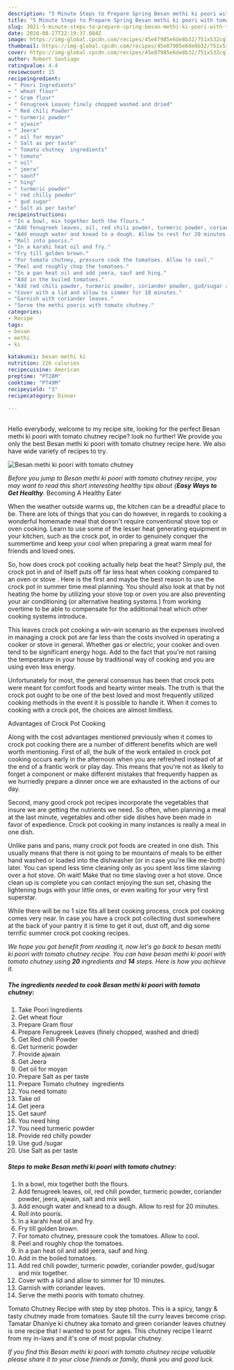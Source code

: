```yaml
---
description: "5 Minute Steps to Prepare Spring Besan methi ki poori with tomato chutney"
title: "5 Minute Steps to Prepare Spring Besan methi ki poori with tomato chutney"
slug: 3021-5-minute-steps-to-prepare-spring-besan-methi-ki-poori-with-tomato-chutney
date: 2020-08-27T22:19:37.084Z
image: https://img-global.cpcdn.com/recipes/45e87985e6de8b32/751x532cq70/besan-methi-ki-poori-with-tomato-chutney-recipe-main-photo.jpg
thumbnail: https://img-global.cpcdn.com/recipes/45e87985e6de8b32/751x532cq70/besan-methi-ki-poori-with-tomato-chutney-recipe-main-photo.jpg
cover: https://img-global.cpcdn.com/recipes/45e87985e6de8b32/751x532cq70/besan-methi-ki-poori-with-tomato-chutney-recipe-main-photo.jpg
author: Robert Santiago
ratingvalue: 4.4
reviewcount: 15
recipeingredient:
- " Poori Ingredients"
- " wheat flour"
- " Gram flour"
- " Fenugreek Leaves finely chopped washed and dried"
- " Red chili Powder"
- " turmeric powder"
- " ajwain"
- " Jeera"
- " oil for moyan"
- " Salt as per taste"
- " Tomato chutney  ingredients"
- " tomato"
- " oil"
- " jeera"
- " saunf"
- " hing"
- " turmeric powder"
- " red chilly powder"
- " gud sugar"
- " Salt as per taste"
recipeinstructions:
- "In a bowl, mix together both the flours."
- "Add fenugreek leaves, oil, red chili powder, turmeric powder, coriander powder, jeera, ajwain, salt and mix well."
- "Add enough water and knead to a dough. Allow to rest for 20 minutes."
- "Roll into pooris."
- "In a karahi heat oil and fry."
- "Fry till golden brown."
- "For tomato chutney, pressure cook the tomatoes. Allow to cool."
- "Peel and roughly chop the tomatoes."
- "In a pan heat oil and add jeera, sauf and hing."
- "Add in the boiled tomatoes."
- "Add red chili powder, turmeric powder, coriander powder, gud/sugar and mix together."
- "Cover with a lid and allow to simmer for 10 minutes."
- "Garnish with coriander leaves."
- "Serve the methi pooris with tomato chutney."
categories:
- Recipe
tags:
- besan
- methi
- ki

katakunci: besan methi ki 
nutrition: 226 calories
recipecuisine: American
preptime: "PT28M"
cooktime: "PT49M"
recipeyield: "3"
recipecategory: Dinner

---
```

<br>
Hello everybody, welcome to my recipe site, looking for the perfect Besan methi ki poori with tomato chutney recipe? look no further! We provide you only the best Besan methi ki poori with tomato chutney recipe here. We also have wide variety of recipes to try.
<br>


![Besan methi ki poori with tomato chutney](https://img-global.cpcdn.com/recipes/45e87985e6de8b32/751x532cq70/besan-methi-ki-poori-with-tomato-chutney-recipe-main-photo.jpg)

<i>Before you jump to Besan methi ki poori with tomato chutney recipe, you may want to read this short interesting healthy tips about {<strong>Easy Ways to Get Healthy</strong>.</i>
Becoming A Healthy Eater


When the weather outside warms up, the kitchen can be a dreadful place to be. There are lots of things that you can do however, in regards to cooking a wonderful homemade meal that doesn't require conventional stove top or oven cooking. Learn to use some of the lesser heat generating equipment in your kitchen, such as the crock pot, in order to genuinely conquer the summertime and keep your cool when preparing a great warm meal for friends and loved ones.

So, how does crock pot cooking actually help beat the heat? Simply put, the crock pot in and of itself puts off far less heat when cooking compared to an oven or stove . Here is the first and maybe the best reason to use the crock pot in summer time meal planning. You should also look at that by not heating the home by utilizing your stove top or oven you are also preventing your air conditioning (or alternative heating systems ) from working overtime to be able to compensate for the additional heat which other cooking systems introduce.

This leaves crock pot cooking a win-win scenario as the expenses involved in managing a crock pot are far less than the costs involved in operating a cooker or stove in general. Whether gas or electric, your cooker and oven tend to be significant energy hogs. Add to the fact that you're not raising the temperature in your house by traditional way of cooking and you are using even less energy.

Unfortunately for most, the general consensus has been that crock pots were meant for comfort foods and hearty winter meals.  The truth is that the crock pot ought to be one of the best loved and most frequently utilized cooking methods in the event it is possible to handle it. When it comes to cooking with a crock pot, the choices are almost limitless.  

Advantages of Crock Pot Cooking

Along with the cost advantages mentioned previously when it comes to crock pot cooking there are a number of different benefits which are well worth mentioning. First of all, the bulk of the work entailed in crock pot cooking occurs early in the afternoon when you are refreshed instead of at the end of a frantic work or play day. This means that you're not as likely to forget a component or make different mistakes that frequently happen as we hurriedly prepare a dinner once we are exhausted in the actions of our day.

Second, many good crock pot recipes incorporate the vegetables that insure we are getting the nutrients we need. So often, when planning a meal at the last minute, vegetables and other side dishes have been made in favor of expedience. Crock pot cooking in many instances is really a meal in one dish.

 Unlike pans and pans, many crock pot foods are created in one dish. This usually means that there is not going to be mountains of meals to be either hand washed or loaded into the dishwasher (or in case you're like me-both) later. You can spend less time cleaning only as you spent less time slaving over a hot stove. Oh wait! Make that no time slaving over a hot stove. Once clean up is complete you can contact enjoying the sun set, chasing the lightening bugs with your little ones, or even waiting for your very first superstar.

While there will be no 1 size fits all best cooking process, crock pot cooking comes very near. In case you have a crock pot collecting dust somewhere at the back of your pantry it is time to get it out, dust off, and dig some terrific summer crock pot cooking recipes.


<i>We hope you got benefit from reading it, now let's go back to besan methi ki poori with tomato chutney recipe. You can have besan methi ki poori with tomato chutney using <strong>20</strong> ingredients and <strong>14</strong> steps. Here is how you achieve it.
</i>

##### The ingredients needed to cook Besan methi ki poori with tomato chutney:

1. Take  Poori Ingredients
1. Get  wheat flour
1. Prepare  Gram flour
1. Prepare  Fenugreek Leaves (finely chopped, washed and dried)
1. Get  Red chili Powder
1. Get  turmeric powder
1. Provide  ajwain
1. Get  Jeera
1. Get  oil for moyan
1. Prepare  Salt as per taste
1. Prepare  Tomato chutney  ingredients
1. You need  tomato
1. Take  oil
1. Get  jeera
1. Get  saunf
1. You need  hing
1. You need  turmeric powder
1. Provide  red chilly powder
1. Use  gud /sugar
1. Use  Salt as per taste


##### Steps to make Besan methi ki poori with tomato chutney:

1. In a bowl, mix together both the flours.
1. Add fenugreek leaves, oil, red chili powder, turmeric powder, coriander powder, jeera, ajwain, salt and mix well.
1. Add enough water and knead to a dough. Allow to rest for 20 minutes.
1. Roll into pooris.
1. In a karahi heat oil and fry.
1. Fry till golden brown.
1. For tomato chutney, pressure cook the tomatoes. Allow to cool.
1. Peel and roughly chop the tomatoes.
1. In a pan heat oil and add jeera, sauf and hing.
1. Add in the boiled tomatoes.
1. Add red chili powder, turmeric powder, coriander powder, gud/sugar and mix together.
1. Cover with a lid and allow to simmer for 10 minutes.
1. Garnish with coriander leaves.
1. Serve the methi pooris with tomato chutney.


Tomato Chutney Recipe with step by step photos. This is a spicy, tangy &amp; tasty chutney made from tomatoes. Saute till the curry leaves become crisp. Tamatar Dhaniye ki chutney aka tomato and green coriander leaves chutney is one recipe that I wanted to post for ages. This chutney recipe I learnt from my in-laws and it&#39;s one of most popular chutney. 

<i>If you find this Besan methi ki poori with tomato chutney recipe valuable please share it to your close friends or family, thank you and good luck.</i>
